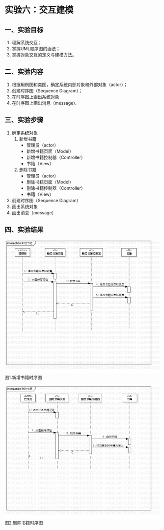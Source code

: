 # 实验六：交互建模

## 一、实验目标

1. 理解系统交互；
2. 掌握UML顺序图的画法；
3. 掌握对象交互的定义与建模方法。

## 二、实验内容

1. 根据用例图和类图，确定系统内部对象和外部对象（actor）；
2. 创建时序图（Sequence Diagram）；
3. 在时序图上画出系统对象
4. 在时序图上画出消息（message）。

## 三、实验步骤

1. 确定系统对象
   1. 新增书籍
      - 管理员（actor）
      - 新增书籍页面（Model）
      - 新增书籍控制器（Controller）
      - 书籍（View）
   2. 删除书籍
      - 管理员（actor）
      - 删除书籍页面（Model）
      - 删除书籍控制器（Controller）
      - 书籍（View）
2. 创建时序图（Sequence Diagram）
3. 画出系统对象
4. 画出消息（message）

## 四、实验结果

![新增书籍时序图](add_books_SequenceDiagram.jpg)  图1.新增书籍时序图

![删除书籍时序图](delete_books_SequenceDiagram.jpg)  图2.删除书籍时序图

